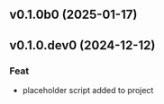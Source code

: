 ## v0.1.0b0 (2025-01-17)

## v0.1.0.dev0 (2024-12-12)

### Feat

- placeholder script added to project
